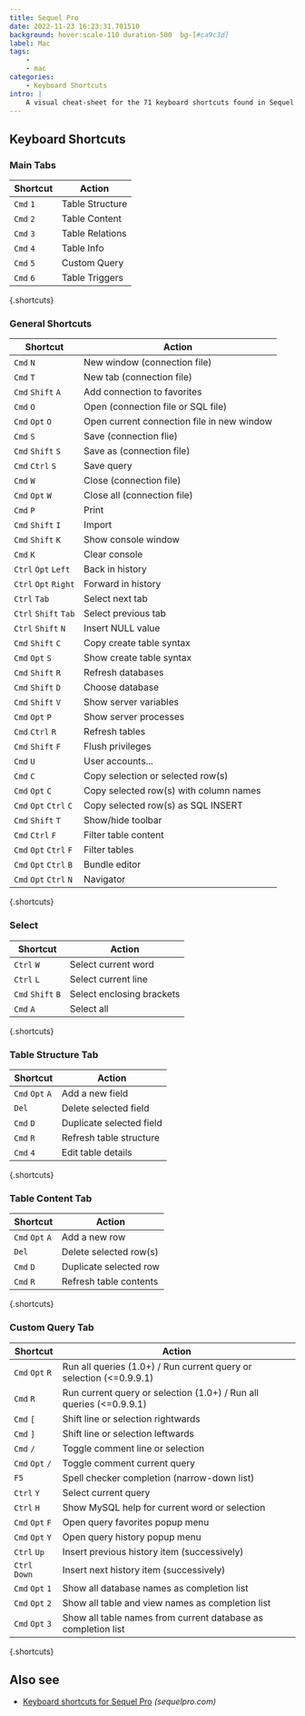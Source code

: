 ```yaml
---
title: Sequel Pro
date: 2022-11-23 16:23:31.701510
background: hover:scale-110 duration-500  bg-[#ca9c3d]
label: Mac
tags: 
    - 
    - mac
categories:
    - Keyboard Shortcuts
intro: |
    A visual cheat-sheet for the 71 keyboard shortcuts found in Sequel Pro. This application is MacOS-only.
---
```




Keyboard Shortcuts
------------------



### Main Tabs

Shortcut | Action
---|---
`Cmd` `1`  | Table Structure
`Cmd` `2`  | Table Content
`Cmd` `3`  | Table Relations
`Cmd` `4`  | Table Info
`Cmd` `5`  | Custom Query
`Cmd` `6`  | Table Triggers
{.shortcuts}


### General Shortcuts

Shortcut | Action
---|---
`Cmd` `N`  | New window (connection file)
`Cmd` `T`  | New tab (connection file)
`Cmd` `Shift` `A`  | Add connection to favorites
`Cmd` `O`  | Open (connection file or SQL file)
`Cmd` `Opt` `O`  | Open current connection file in new window
`Cmd` `S`  | Save (connection flie)
`Cmd` `Shift` `S`  | Save as (connection file)
`Cmd` `Ctrl` `S`  | Save query
`Cmd` `W`  | Close (connection file)
`Cmd` `Opt` `W`  | Close all (connection file)
`Cmd` `P`  | Print
`Cmd` `Shift` `I`  | Import
`Cmd` `Shift` `K`  | Show console window
`Cmd` `K`  | Clear console
`Ctrl` `Opt` `Left`  | Back in history
`Ctrl` `Opt` `Right`  | Forward in history
`Ctrl` `Tab`  | Select next tab
`Ctrl` `Shift` `Tab`  | Select previous tab
`Ctrl` `Shift` `N`  | Insert NULL value
`Cmd` `Shift` `C`  | Copy create table syntax
`Cmd` `Opt` `S`  | Show create table syntax
`Cmd` `Shift` `R`  | Refresh databases
`Cmd` `Shift` `D`  | Choose database
`Cmd` `Shift` `V`  | Show server variables
`Cmd` `Opt` `P`  | Show server processes
`Cmd` `Ctrl` `R`  | Refresh tables
`Cmd` `Shift` `F`  | Flush privileges
`Cmd` `U`  | User accounts...
`Cmd` `C`  | Copy selection or selected row(s)
`Cmd` `Opt` `C`  | Copy selected row(s) with column names
`Cmd` `Opt` `Ctrl` `C`  | Copy selected row(s) as SQL INSERT
`Cmd` `Shift` `T`  | Show/hide toolbar
`Cmd` `Ctrl` `F`  | Filter table content
`Cmd` `Opt` `Ctrl` `F`  | Filter tables
`Cmd` `Opt` `Ctrl` `B`  | Bundle editor
`Cmd` `Opt` `Ctrl` `N`  | Navigator
{.shortcuts}


### Select

Shortcut | Action
---|---
`Ctrl` `W`  | Select current word
`Ctrl` `L`  | Select current line
`Cmd` `Shift` `B`  | Select enclosing brackets
`Cmd` `A`  | Select all
{.shortcuts}


### Table Structure Tab

Shortcut | Action
---|---
`Cmd` `Opt` `A`  | Add a new field
`Del`  | Delete selected field
`Cmd` `D`  | Duplicate selected field
`Cmd` `R`  | Refresh table structure
`Cmd` `4`  | Edit table details
{.shortcuts}


### Table Content Tab

Shortcut | Action
---|---
`Cmd` `Opt` `A`  | Add a new row
`Del`  | Delete selected row(s)
`Cmd` `D`  | Duplicate selected row
`Cmd` `R`  | Refresh table contents
{.shortcuts}


### Custom Query Tab

Shortcut | Action
---|---
`Cmd` `Opt` `R`  | Run all queries (1.0+) / Run current query or selection (<=0.9.9.1)
`Cmd` `R`  | Run current query or selection (1.0+) / Run all queries (<=0.9.9.1)
`Cmd` `[`  | Shift line or selection rightwards
`Cmd` `]`  | Shift line or selection leftwards
`Cmd` `/`  | Toggle comment line or selection
`Cmd` `Opt` `/`  | Toggle comment current query
`F5`  | Spell checker completion (narrow-down list)
`Ctrl` `Y`  | Select current query
`Ctrl` `H`  | Show MySQL help for current word or selection
`Cmd` `Opt` `F`  | Open query favorites popup menu
`Cmd` `Opt` `Y`  | Open query history popup menu
`Ctrl` `Up`  | Insert previous history item (successively)
`Ctrl` `Down`  | Insert next history item (successively)
`Cmd` `Opt` `1`  | Show all database names as completion list
`Cmd` `Opt` `2`  | Show all table and view names as completion list
`Cmd` `Opt` `3`  | Show all table names from current database as completion list
{.shortcuts}




Also see
--------
- [Keyboard shortcuts for Sequel Pro](https://sequelpro.com/docs/get-started/keyboard-shortcuts) _(sequelpro.com)_
